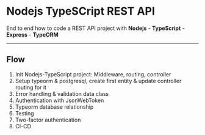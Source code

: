# Nodejs TypeSCript REST API

End to end how to code a REST API project with **Nodejs** - **TypeScript** - **Express** - **TypeORM**

---
## Flow
1. Init Nodejs-TypeScript project: Middleware, routing, controller
2. Setup typeorm & postgresql, create first entity & update controller routing for it
3. Error handling & validation data class
4. Authentication with JsonWebToken
5. Typeorm database relationship
6. Testing
7. Two-factor authentication
8. CI-CD

